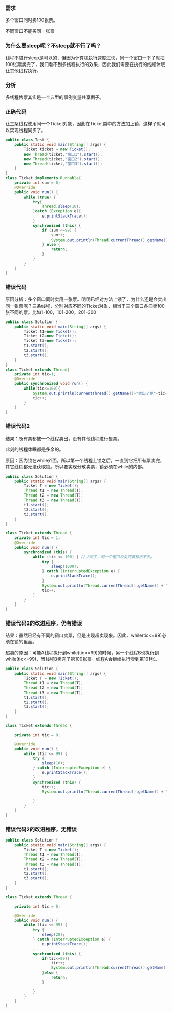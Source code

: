 ### 需求

多个窗口同时卖100张票。

不同窗口不能买同一张票

### 为什么要sleep呢？不sleep就不行了吗？
    
线程不进行sleep是可以的，但因为计算机执行速度过快，同一个窗口一下子就把100张票卖完了，我们看不到多线程执行的效果，因此我们需要在执行的线程休眠让其他线程执行。

### 分析
    
多线程售票其实是一个典型的事例变量共享例子。

### 正确代码

让三条线程使用同一个Ticket对象，因此在Ticket类中的方法加上锁，这样子就可以实现线程同步了。

```java
public class Test {
    public static void main(String[] args) {
        Ticket ticket = new Ticket();
        new Thread(ticket,"窗口1").start();
        new Thread(ticket,"窗口2").start();
        new Thread(ticket,"窗口3").start();
    }
}
class Ticket implements Runnable{
    private int sum = 0;
    @Override
    public void run() {
        while (true) {
            try{
                Thread.sleep(10);
            }catch (Exception e){
                e.printStackTrace();
            }
            synchronized (this) {
                if (sum <=99) {
                    sum++;
                    System.out.println(Thread.currentThread().getName() + "卖出了第" + sum + "票");
                } else {
                    return;
                }
            }
        }
    }
}
```

### 错误代码

原因分析：多个窗口同时卖用一张票。明明已经对方法上锁了，为什么还是会卖出同一张票呢？三条线程，分别对应不同的Ticket对象，相当于三个窗口各自卖100张不同的票。比如1-100，101-200，201-300

```java
public class Solution {
    public static void main(String[] args) {
        Ticket t1=new Ticket();
        Ticket t2=new Ticket();
        Ticket t3=new Ticket();
        t1.start();
        t2.start();
        t3.start();
    }
}
class Ticket extends Thread{
    private int tic=1;
    @Override
    public synchronized void run() {
        while(tic<=100){
            System.out.println(currentThread().getName()+"卖出了第"+tic+"张票");
            tic++;
        }
    }
}
```

### 错误代码2

结果：所有票都被一个线程卖出，没有其他线程进行售票。

此刻的线程休眠都是多余的。

原因：因为锁在while外面，所以第一个线程上锁之后，一直到它把所有票卖完，其它线程都无法获取锁。所以要实现分散卖票，锁必须在while的内部。

```java
public class Solution {
    public static void main(String[] args) {
        Ticket T = new Ticket();
        Thread t1 = new Thread(T);
        Thread t2 = new Thread(T);
        Thread t3 = new Thread(T);
        t1.start();
        t2.start();
        t3.start();
    }
}

class Ticket extends Thread {
    private int tic = 1;
    @Override
    public void run() {
        synchronized (this) {
            while (tic <= 100) { //上锁了，同一个窗口没卖完票都出不去。
                try {
                    sleep(1000);
                } catch (InterruptedException e) {
                    e.printStackTrace();
                }
                System.out.println(Thread.currentThread().getName() + "卖出了第" + tic + "张票");
                tic++;
            }
        }
    }
}
```

### 错误代码2的改进程序，仍有错误

结果：虽然已经有不同的窗口卖票，但是出现超卖现象。因此，while(tic<=99)必须在锁的里面。

超卖的原因：可能A线程执行到while(tic<=99)的时候，另一个线程B也执行到while(tic<=99)，当线程B卖完了第100张票。线程A会继续执行卖到第101张。

```java
public class Solution {
    public static void main(String[] args) {
        Ticket T = new Ticket();
        Thread t1 = new Thread(T);
        Thread t2 = new Thread(T);
        Thread t3 = new Thread(T);
        t1.start();
        t2.start();
        t3.start();
    }
}

class Ticket extends Thread {

    private int tic = 0;

    @Override
    public void run() {
        while (tic <= 99) {
            try {
                sleep(10);
            } catch (InterruptedException e) {
                e.printStackTrace();
            }
            synchronized (this) {
                tic++;
                System.out.println(Thread.currentThread().getName() + "卖出了第" + tic + "张票");

            }
        }
    }
}
```

### 错误代码2的改进程序，无错误

```java
public class Solution {
    public static void main(String[] args) {
        Ticket T = new Ticket();
        Thread t1 = new Thread(T);
        Thread t2 = new Thread(T);
        Thread t3 = new Thread(T);
        t1.start();
        t2.start();
        t3.start();
    }
}

class Ticket extends Thread {

    private int tic = 0;

    @Override
    public void run() {
        while (tic <= 99) {
            try {
                sleep(20);
            } catch (InterruptedException e) {
                e.printStackTrace();
            }
            synchronized (this) {
                if(tic<=99){
                    tic++;
                    System.out.println(Thread.currentThread().getName() + "卖出了第" + tic + "张票");
                }else {
                    return;
                }

            }
        }
    }
}
```


